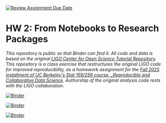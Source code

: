 [![Review Assignment Due Date](https://classroom.github.com/assets/deadline-readme-button-22041afd0340ce965d47ae6ef1cefeee28c7c493a6346c4f15d667ab976d596c.svg)](https://classroom.github.com/a/y12QcJaO)
# HW 2: From Notebooks to Research Packages

_This repository is public so that Binder can find it. All code and data is based on the original [LIGO Center for Open Science Tutorial Repository](https://github.com/losc-tutorial/LOSC_Event_tutorial). This repository is a class exercise that restructures the original LIGO code for improved reproducibility, as a homework assignment for the [Fall 2025 installment of UC Berkeley's Stat 159/259 course, _Reproducible and Collaborative Data Science](https://ucb-stat-159-f25.github.io/site/). Authorship of the original analysis code rests with the LIGO collaboration._

[![Binder](https://mybinder.org/badge_logo.svg)](https://mybinder.org/v2/gh/UCB-stat-159-f25/hw-2-eliseger/main?labpath=hw02-ligo0.000000LOSC_Event_tutorial.ipynb)

[![Binder](https://mybinder.org/badge_logo.svg)](https://mybinder.org/v2/gh/UCB-stat-159-f25/hw-2-eliseger/main?labpath=hw-2-eliseger0.000000LOSC_Event_tutorial.ipynb)

[![Binder](https://mybinder.org/badge_logo.svg)](https://mybinder.org/v2/gh/UCB-stat-159-f25/hw-2-eliseger/main?labpath=LOSC_Event_tutorial.ipynb)
